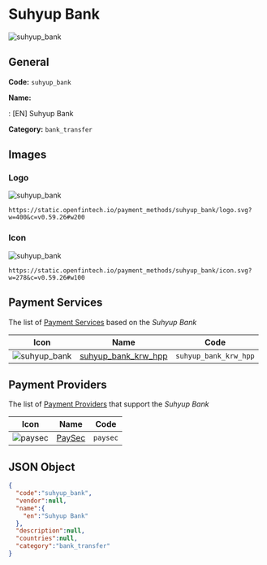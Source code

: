 
# Suhyup Bank 
![suhyup_bank](https://static.openfintech.io/payment_methods/suhyup_bank/logo.svg?w=400&c=v0.59.26#w200)  

## General 
**Code:** `suhyup_bank` 
 
**Name:** 
 
:	[EN] Suhyup Bank 
 
**Category:** `bank_transfer` 
 

## Images 

### Logo 
![suhyup_bank](https://static.openfintech.io/payment_methods/suhyup_bank/logo.svg?w=400&c=v0.59.26#w200)  

```
https://static.openfintech.io/payment_methods/suhyup_bank/logo.svg?w=400&c=v0.59.26#w200
```  

### Icon 
![suhyup_bank](https://static.openfintech.io/payment_methods/suhyup_bank/icon.svg?w=278&c=v0.59.26#w100)  

```
https://static.openfintech.io/payment_methods/suhyup_bank/icon.svg?w=278&c=v0.59.26#w100
```  

## Payment Services 
 
The list of [Payment Services](#) based on the _Suhyup Bank_ 

|Icon|Name|Code| 
|:---:|:---:|:---:| 
|![suhyup_bank](https://static.openfintech.io/payment_methods/suhyup_bank/icon.svg?w=278&c=v0.59.26#w100) |[suhyup_bank_krw_hpp](#)|`suhyup_bank_krw_hpp`| 
 

## Payment Providers 
 
The list of [Payment Providers](/providers) that support the _Suhyup Bank_ 

|Icon|Name|Code| 
|:---:|:---:|:---:| 
|![paysec](https://static.openfintech.io/payment_providers/paysec/icon.png?w=278&c=v0.59.26#w100) |[PaySec](/payment-providers/paysec)|`paysec`| 
 

## JSON Object 

```json
{
  "code":"suhyup_bank",
  "vendor":null,
  "name":{
    "en":"Suhyup Bank"
  },
  "description":null,
  "countries":null,
  "category":"bank_transfer"
}
```  
